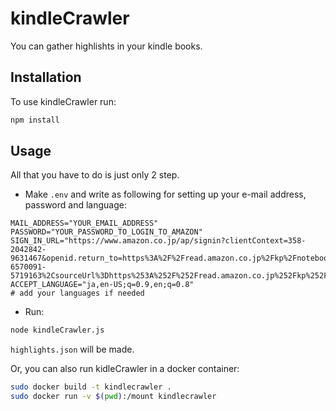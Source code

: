 # kindleCrawler

You can gather highlishts in your kindle books.

## Installation

To use kindleCrawler run:

``` bash
npm install
```

## Usage
All that you have to do is just only 2 step.

* Make `.env` and write as following for setting up your e-mail address, password and language:

```text
MAIL_ADDRESS="YOUR_EMAIL_ADDRESS"
PASSWORD="YOUR_PASSWORD_TO_LOGIN_TO_AMAZON"
SIGN_IN_URL="https://www.amazon.co.jp/ap/signin?clientContext=358-2042842-9631467&openid.return_to=https%3A%2F%2Fread.amazon.co.jp%2Fkp%2Fnotebook%3FamazonDeviceType%3DA2CLFWBIMVSE9N&openid.identity=http%3A%2F%2Fspecs.openid.net%2Fauth%2F2.0%2Fidentifier_select&openid.assoc_handle=amzn_kp_jp&openid.mode=checkid_setup&marketPlaceId=A1VC38T7YXB528&openid.claimed_id=http%3A%2F%2Fspecs.openid.net%2Fauth%2F2.0%2Fidentifier_select&pageId=amzn_kp_notebook_us&openid.ns=http%3A%2F%2Fspecs.openid.net%2Fauth%2F2.0&openid.pape.max_auth_age=1209600&siteState=clientContext%3D355-6570091-5719163%2CsourceUrl%3Dhttps%253A%252F%252Fread.amazon.co.jp%252Fkp%252Fnotebook%253FamazonDeviceType%253DA2CLFWBIMVSE9N%2Csignature%3D9T7B361j2F8aqTCKvYjEazwkmOO2Aj3D&language=en_EN&auth=Customer+is+not+authenticated"
ACCEPT_LANGUAGE="ja,en-US;q=0.9,en;q=0.8"
# add your languages if needed
```

* Run:

```bash
node kindleCrawler.js
```

`highlights.json` will be made.

Or, you can also run kidleCrawler in a docker container:

```bash
sudo docker build -t kindlecrawler .
sudo docker run -v $(pwd):/mount kindlecrawler
```
